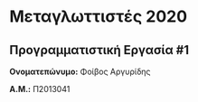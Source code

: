 # Μεταγλωττιστές 2020
## Προγραμματιστική Εργασία #1

**Ονοματεπώνυμο:** Φοίβος Αργυρίδης

**Α.Μ.:** Π2013041


